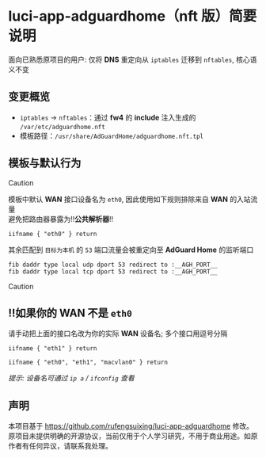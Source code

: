 # luci-app-adguardhome（nft 版）简要说明

面向已熟悉原项目的用户: 仅将 **DNS** 重定向从 `iptables` 迁移到 `nftables`, 核心语义不变

## 变更概览
- `iptables` → `nftables`：通过 **fw4** 的 **include** 注入生成的 `/var/etc/adguardhome.nft`
- 模板路径：`/usr/share/AdGuardHome/adguardhome.nft.tpl`

## 模板与默认行为
> [!CAUTION]
> 模板中默认 **WAN** 接口设备名为 `eth0`, 因此使用如下规则排除来自 **WAN** 的入站流量<br>避免把路由器暴露为‼️**公共解析器**‼️
> ```
> iifname { "eth0" } return
> ```
> 
> 其余匹配到 `目标为本机` 的 `53` 端口流量会被重定向至 **AdGuard Home** 的监听端口
> ```
> fib daddr type local udp dport 53 redirect to :__AGH_PORT__
> fib daddr type local tcp dport 53 redirect to :__AGH_PORT__
> ```

> [!CAUTION]
> ## ‼️如果你的 **WAN** 不是 `eth0`
> 请手动把上面的接口名改为你的实际 **WAN** 设备名; 多个接口用逗号分隔
> ```
> iifname { "eth1" } return
> ```
> ```
> iifname { "eth0", "eth1", "macvlan0" } return
> ```

*提示: 设备名可通过 `ip a` / `ifconfig` 查看*

## 声明
本项目基于 https://github.com/rufengsuixing/luci-app-adguardhome 修改。
原项目未提供明确的开源协议，当前仅用于个人学习研究，不用于商业用途。如原作者有任何异议，请联系我处理。
